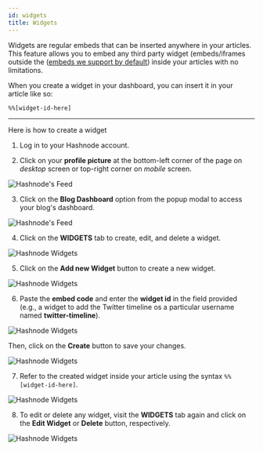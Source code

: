 ```yaml
---
id: widgets
title: Widgets
---
```


Widgets are regular embeds that can be inserted anywhere in your articles. This feature allows you to embed any third party widget (embeds/iframes outside the ([embeds we support by default](embeds)) inside your articles with no limitations.

When you create a widget in your dashboard, you can insert it in your article like so:

```
%%[widget-id-here]
```

---

Here is how to create a widget

1. Log in to your Hashnode account.

2. Click on your **profile picture** at the bottom-left corner of the page on *desktop* screen or top-right corner on *mobile* screen.

![Hashnode's Feed](https://cdn.hashnode.com/res/hashnode/image/upload/v1616492775188/7u9FsH_We.png?auto=compress)

3. Click on the **Blog Dashboard** option from the popup modal to access your blog's dashboard.

![Hashnode's Feed](https://cdn.hashnode.com/res/hashnode/image/upload/v1616495148429/anxbO8ZqM.png?auto=compress)

4. Click on the **WIDGETS** tab to create, edit, and delete a widget.

![Hashnode Widgets](https://cdn.hashnode.com/res/hashnode/image/upload/v1616495420969/CZKCnrX0g.png?auto=compress)

5. Click on the **Add new Widget** button to create a new widget.

![Hashnode Widgets](https://cdn.hashnode.com/res/hashnode/image/upload/v1616495495765/-XRbn2DAS.png?auto=compress)

6. Paste the **embed code** and enter the **widget id** in the field provided (e.g., a widget to add the Twitter timeline os a particular username named **twitter-timeline**).

![Hashnode Widgets](https://cdn.hashnode.com/res/hashnode/image/upload/v1616495798761/95XTCODHn.png?auto=compress)

Then, click on the **Create** button to save your changes.

![Hashnode Widgets](https://cdn.hashnode.com/res/hashnode/image/upload/v1616495875736/vlhqAMB_L.png?auto=compress)

7. Refer to the created widget inside your article using the syntax `%%[widget-id-here]`.

![Hashnode Widgets](https://cdn.hashnode.com/res/hashnode/image/upload/v1616495993889/wAxGp442L.png?auto=compress)

8. To edit or delete any widget, visit the **WIDGETS** tab again and click on the **Edit Widget** or **Delete** button, respectively.

![Hashnode Widgets](https://cdn.hashnode.com/res/hashnode/image/upload/v1616496391406/ujX-SU5-M.png?auto=compress)
